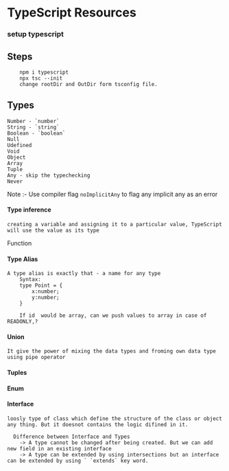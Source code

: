 # TypeScript Resources

### setup typescript

##  Steps
        npm i typescript
        npx tsc --init
        change rootDir and OutDir form tsconfig file.
## Types
    Number - `number`
    String - `string`
    Boolean - `boolean`
    Null 
    Udefined
    Void
    Object
    Array
    Tuple
    Any - skip the typechecking
    Never
Note :- Use compiler flag `noImplicitAny` to flag any implicit any as an error
#### Type inference
    creating a variable and assigning it to a particular value, TypeScript will use the value as its type
Function
#### Type Alias
    A type alias is exactly that - a name for any type
        Syntax:
        type Point = {
            x:number;
            y:number;
        }

        If id  would be array, can we push values to array in case of READONLY,?

#### Union
    It give the power of mixing the data types and froming own data type using pipe operator
#### Tuples
     
#### Enum 

#### Interface
    loosly type of class which define the structure of the class or object any thing. But it doesnot contains the logic difined in it.

      Difference between Interface and Types
        -> A type cannot be changed after being created. But we can add new field in an existing interface
        -> A type can be extended by using intersections but an interface can be extended by using ` `extends` key word.